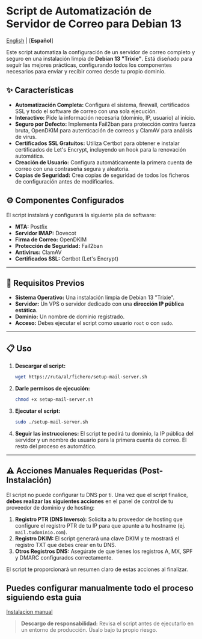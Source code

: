 # Script de Automatización de Servidor de Correo para Debian 13
[English](README.md) | [**Español**]

Este script automatiza la configuración de un servidor de correo completo y seguro en una instalación limpia de **Debian 13 "Trixie"**. Está diseñado para seguir las mejores prácticas, configurando todos los componentes necesarios para enviar y recibir correo desde tu propio dominio.

## ✨ Características

- **Automatización Completa:** Configura el sistema, firewall, certificados SSL y todo el software de correo con una sola ejecución.
- **Interactivo:** Pide la información necesaria (dominio, IP, usuario) al inicio.
- **Seguro por Defecto:** Implementa Fail2ban para protección contra fuerza bruta, OpenDKIM para autenticación de correos y ClamAV para análisis de virus.
- **Certificados SSL Gratuitos:** Utiliza Certbot para obtener e instalar certificados de Let's Encrypt, incluyendo un hook para la renovación automática.
- **Creación de Usuario:** Configura automáticamente la primera cuenta de correo con una contraseña segura y aleatoria.
- **Copias de Seguridad:** Crea copias de seguridad de todos los ficheros de configuración antes de modificarlos.

## ⚙️ Componentes Configurados

El script instalará y configurará la siguiente pila de software:

- **MTA:** Postfix
- **Servidor IMAP:** Dovecot
- **Firma de Correo:** OpenDKIM
- **Protección de Seguridad:** Fail2ban
- **Antivirus:** ClamAV
- **Certificados SSL:** Certbot (Let's Encrypt)

---

## 🚀 Requisitos Previos

- **Sistema Operativo:** Una instalación limpia de Debian 13 "Trixie".
- **Servidor:** Un VPS o servidor dedicado con una **dirección IP pública estática**.
- **Dominio:** Un nombre de dominio registrado.
- **Acceso:** Debes ejecutar el script como usuario `root` o con `sudo`.

---

## 📋 Uso

1.  **Descargar el script:**
    ```bash
    wget https://ruta/al/fichero/setup-mail-server.sh
    ```

2.  **Darle permisos de ejecución:**
    ```bash
    chmod +x setup-mail-server.sh
    ```

3.  **Ejecutar el script:**
    ```bash
    sudo ./setup-mail-server.sh
    ```

4.  **Seguir las instrucciones:**
    El script te pedirá tu dominio, la IP pública del servidor y un nombre de usuario para la primera cuenta de correo. El resto del proceso es automático.

---

## ⚠️ Acciones Manuales Requeridas (Post-Instalación)

El script no puede configurar tu DNS por ti. Una vez que el script finalice, **debes realizar las siguientes acciones** en el panel de control de tu proveedor de dominio y de hosting:

1.  **Registro PTR (DNS Inverso):** Solicita a tu proveedor de hosting que configure el registro PTR de tu IP para que apunte a tu hostname (ej. `mail.tudominio.com`).
2.  **Registro DKIM:** El script generará una clave DKIM y te mostrará el registro TXT que debes crear en tu DNS.
3.  **Otros Registros DNS:** Asegúrate de que tienes los registros A, MX, SPF y DMARC configurados correctamente.

El script te proporcionará un resumen claro de estas acciones al finalizar.

##  Puedes configurar manualmente todo el proceso siguiendo esta guia
[Instalacion manual](manualinstall-es.md) 

> **Descargo de responsabilidad:** Revisa el script antes de ejecutarlo en un entorno de producción. Úsalo bajo tu propio riesgo.
